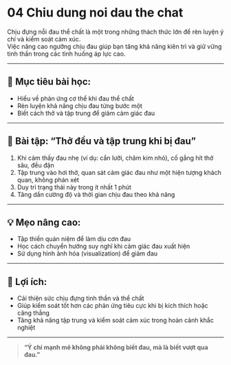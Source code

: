 # 04 Chiu dung noi dau the chat

Chịu đựng nỗi đau thể chất là một trong những thách thức lớn để rèn luyện ý chí và kiểm soát cảm xúc.  
Việc nâng cao ngưỡng chịu đau giúp bạn tăng khả năng kiên trì và giữ vững tinh thần trong các tình huống áp lực cao.

---

## 🧠 Mục tiêu bài học:
- Hiểu về phản ứng cơ thể khi đau thể chất
- Rèn luyện khả năng chịu đau từng bước một
- Biết cách thở và tập trung để giảm cảm giác đau

---

## 🧪 Bài tập: “Thở đều và tập trung khi bị đau”
1. Khi cảm thấy đau nhẹ (ví dụ: cắn lưỡi, châm kim nhỏ), cố gắng hít thở sâu, đều đặn
2. Tập trung vào hơi thở, quan sát cảm giác đau như một hiện tượng khách quan, không phán xét
3. Duy trì trạng thái này trong ít nhất 1 phút
4. Tăng dần cường độ và thời gian chịu đau theo khả năng

---

## 💡 Mẹo nâng cao:
- Tập thiền quán niệm để làm dịu cơn đau
- Học cách chuyển hướng suy nghĩ khi cảm giác đau xuất hiện
- Sử dụng hình ảnh hóa (visualization) để giảm đau

---

## 📘 Lợi ích:
- Cải thiện sức chịu đựng tinh thần và thể chất
- Giúp kiểm soát tốt hơn các phản ứng tiêu cực khi bị kích thích hoặc căng thẳng
- Tăng khả năng tập trung và kiểm soát cảm xúc trong hoàn cảnh khắc nghiệt

---

> **“Ý chí mạnh mẽ không phải không biết đau, mà là biết vượt qua đau.”**
